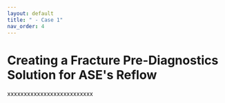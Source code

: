 ```yaml
---
layout: default
title: " - Case 1"
nav_order: 4
---
```


# Creating a Fracture Pre-Diagnostics Solution for ASE's Reflow
xxxxxxxxxxxxxxxxxxxxxxxxxx
